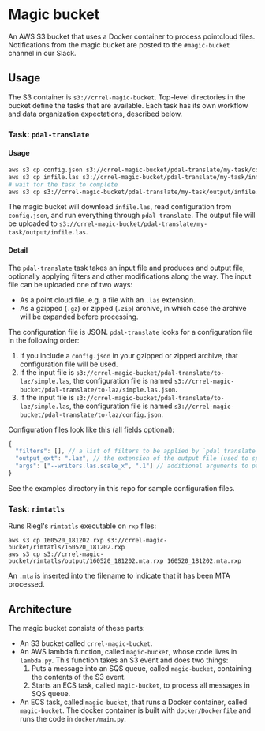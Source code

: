 # Magic bucket

An AWS S3 bucket that uses a Docker container to process pointcloud files.
Notifications from the magic bucket are posted to the `#magic-bucket` channel in our Slack.

## Usage

The S3 container is `s3://crrel-magic-bucket`.
Top-level directories in the bucket define the tasks that are available.
Each task has its own workflow and data organization expectations, described below.

### Task: `pdal-translate`

#### Usage

```bash
aws s3 cp config.json s3://crrel-magic-bucket/pdal-translate/my-task/config.json
aws s3 cp infile.las s3://crrel-magic-bucket/pdal-translate/my-task/infile.las
# wait for the task to complete
aws s3 cp s3://crrel-magic-bucket/pdal-translate/my-task/output/infile.las outfile.las
```

The magic bucket will download `infile.las`, read configuration from `config.json`, and run everything through `pdal translate`.
The output file will be uploaded to `s3://crrel-magic-bucket/pdal-translate/my-task/output/infile.las`.

#### Detail

The `pdal-translate` task takes an input file and produces and output file, optionally applying filters and other modifications along the way.
The input file can be uploaded one of two ways:

- As a point cloud file. e.g. a file with an `.las` extension.
- As a gzipped (`.gz`) or zipped (`.zip`) archive, in which case the archive will be expanded before processing.

The configuration file is JSON.
`pdal-translate` looks for a configuration file in the following order:

1.  If you include a `config.json` in your gzipped or zipped archive, that configuration file will be used.
2. If the input file is `s3://crrel-magic-bucket/pdal-translate/to-laz/simple.las`, the configuration file is named `s3://crrel-magic-bucket/pdal-translate/to-laz/simple.las.json`.
3. If the input file is `s3://crrel-magic-bucket/pdal-translate/to-laz/simple.las`, the configuration file is named `s3://crrel-magic-bucket/pdal-translate/to-laz/config.json`.

Configuration files look like this (all fields optional):

```js
{
  "filters": [], // a list of filters to be applied by `pdal translate`
  "output_ext": ".laz", // the extension of the output file (used to specify format)
  "args": ["--writers.las.scale_x", ".1"] // additional arguments to pass to `pdal translate`
}
```

See the examples directory in this repo for sample configuration files.


### Task: `rimtatls`

Runs Riegl's `rimtatls` executable on `rxp` files:

```
aws s3 cp 160520_181202.rxp s3://crrel-magic-bucket/rimtatls/160520_181202.rxp
aws s3 cp s3://crrel-magic-bucket/rimtatls/output/160520_181202.mta.rxp 160520_181202.mta.rxp
```

An `.mta` is inserted into the filename to indicate that it has been MTA processed.

## Architecture

The magic bucket consists of these parts:

- An S3 bucket called `crrel-magic-bucket`.
- An AWS lambda function, called `magic-bucket`, whose code lives in `lambda.py`.
  This function takes an S3 event and does two things:
    1. Puts a message into an SQS queue, called `magic-bucket`, containing the contents of the S3 event.
    2. Starts an ECS task, called `magic-bucket`, to process all messages in SQS queue.
- An ECS task, called `magic-bucket`, that runs a Docker container, called `magic-bucket`.
  The docker container is built with `docker/Dockerfile` and runs the code in `docker/main.py`.
